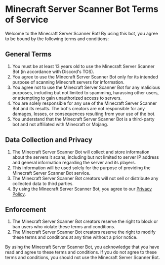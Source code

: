 # Minecraft Server Scanner Bot Terms of Service

Welcome to the Minecraft Server Scanner Bot! By using this bot, you agree to be bound by the following terms and
conditions:

## General Terms

1. You must be at least 13 years old to use the Minecraft Server Scanner Bot (in accordance with Discord's TOS).
2. You agree to use the Minecraft Server Scanner Bot only for its intended purpose of scanning Minecraft servers for
   information.
3. You agree not to use the Minecraft Server Scanner Bot for any malicious purposes, including but not limited to
   spamming, harassing other users, or attempting to gain unauthorized access to servers.
4. You are solely responsible for any use of the Minecraft Server Scanner Bot and its results.
   The bot's creators are
   not responsible for any damages, losses, or consequences resulting from your use of the bot.
5. You understand that the Minecraft Server Scanner Bot is a third-party bot and not affiliated with Minecraft or
   Mojang.

## Data Collection and Privacy

1. The Minecraft Server Scanner Bot will collect and store information about the servers it scans, including but not
   limited to server IP address and general information regarding the server and its players.
2. This information will be used solely for the purpose of providing the Minecraft Server Scanner Bot service.
3. The Minecraft Server Scanner Bot creators will not sell or distribute any collected data to third parties.
4. By using the Minecraft Server Scanner Bot, you agree to our [Privacy Policy](PRIVACY.md).

## Enforcement

1. The Minecraft Server Scanner Bot creators reserve the right to block or ban users who violate these terms and
   conditions.
2. The Minecraft Server Scanner Bot creators reserve the right to modify these terms and conditions at any time without
   a prior notice.

By using the Minecraft Server Scanner Bot, you acknowledge that you have read and agree to these terms and conditions.
If you do not agree to these terms and conditions, you should not use the Minecraft Server Scanner Bot.
